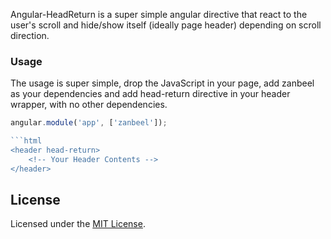 Angular-HeadReturn is a super simple angular directive that react to the user's scroll and hide/show itself (ideally page header) depending on scroll direction.

### Usage

The usage is super simple, drop the JavaScript in your page, add zanbeel as your dependencies and add head-return directive in your header wrapper, with no other dependencies.

```JavaScript
angular.module('app', ['zanbeel']);

```html
<header head-return>
    <!-- Your Header Contents -->
</header>

```

## License

Licensed under the [MIT License](http://www.opensource.org/licenses/mit-license.php).
